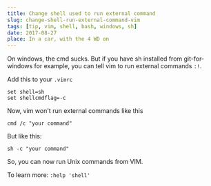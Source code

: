 ```yaml
---
title: Change shell used to run external command
slug: change-shell-run-external-command-vim
tags: [tip, vim, shell, bash, windows, sh]
date: 2017-08-27
place: In a car, with the 4 WD on
---
```


On windows, the cmd sucks. But if you have sh installed from git-for-windows
for example, you can tell vim to run external commands `:!`.

Add this to your `.vimrc`

```vim
set shell=sh
set shellcmdflag=-c
```

Now, vim won't run external commands like this

    cmd /c "your command"

But like this:

    sh -c "your command"

So, you can now run Unix commands from VIM.

To learn more: `:help 'shell'`
